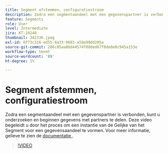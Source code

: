 ```yaml
---
title: Segment afstemmen, configuratiestroom
description: Zodra een segmentaandeel met een gegevenspartner is verbonden, kunt u onderzoeken en beginnen gegevens met partners te delen. In deze video wordt u door het proces van ... (beschrijvingen moeten tussen 60 en 160 tekens lang zijn) geleid
feature: Segments
role: User
level: Intermediate
jira: KT-10248
thumbnail: 342336.jpeg
exl-id: 0f73c316-ed55-4a33-9603-a58e90dd205a
source-git-commit: 286c85aa88d44574f00ded67f0de8e0c945a153e
workflow-type: tm+mt
source-wordcount: '89'
ht-degree: 1%

---
```


# Segment afstemmen, configuratiestroom

Zodra een segmentaandeel met een gegevenspartner is verbonden, kunt u onderzoeken en beginnen gegevens met partners te delen. Deze video begeleidt u door het proces om een instantie van de Gelijke van het Segment voor een gegevensaandeel te vormen. Voor meer informatie, gelieve te zien de [ documentatie ](https://experienceleague.adobe.com/docs/experience-platform/segmentation/ui/segment-match/overview.html?lang=nl).

>[!VIDEO](https://video.tv.adobe.com/v/342336/?learn=on&enablevpops)
